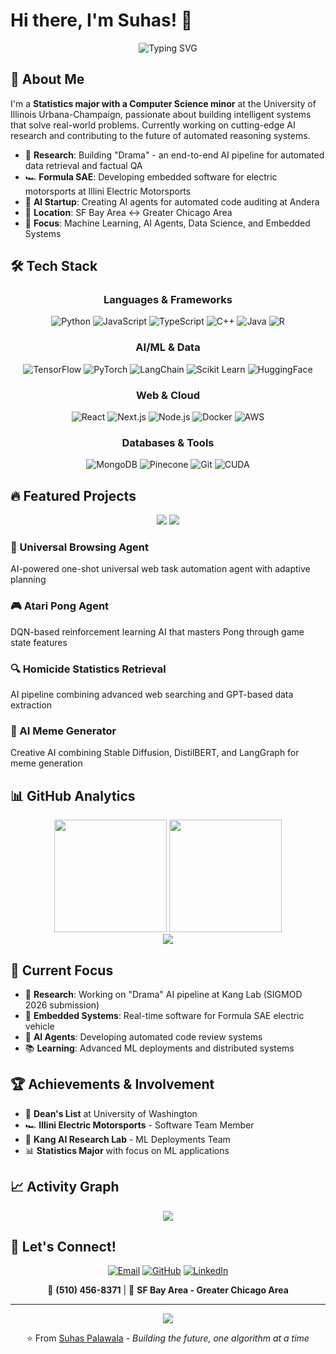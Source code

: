 # Hi there, I'm Suhas! 👋

<div align="center">
  
  ![Typing SVG](https://readme-typing-svg.herokuapp.com?font=Fira+Code&weight=500&size=28&pause=1000&color=6366F1&center=true&vCenter=true&width=600&lines=AI%2FML+Engineer+%26+Researcher;Building+Intelligent+Systems;Statistics+%40+UIUC+%7C+CS+Minor)
  
</div>

## 🚀 About Me

I'm a **Statistics major with a Computer Science minor** at the University of Illinois Urbana-Champaign, passionate about building intelligent systems that solve real-world problems. Currently working on cutting-edge AI research and contributing to the future of automated reasoning systems.

- 🔬 **Research**: Building "Drama" - an end-to-end AI pipeline for automated data retrieval and factual QA
- 🏎️ **Formula SAE**: Developing embedded software for electric motorsports at Illini Electric Motorsports
- 🤖 **AI Startup**: Creating AI agents for automated code auditing at Andera
- 📍 **Location**: SF Bay Area ↔️ Greater Chicago Area
- 🎯 **Focus**: Machine Learning, AI Agents, Data Science, and Embedded Systems

## 🛠️ Tech Stack

<div align="center">

### Languages & Frameworks
![Python](https://img.shields.io/badge/Python-3776AB?style=for-the-badge&logo=python&logoColor=white)
![JavaScript](https://img.shields.io/badge/JavaScript-F7DF1E?style=for-the-badge&logo=javascript&logoColor=black)
![TypeScript](https://img.shields.io/badge/TypeScript-007ACC?style=for-the-badge&logo=typescript&logoColor=white)
![C++](https://img.shields.io/badge/C++-00599C?style=for-the-badge&logo=cplusplus&logoColor=white)
![Java](https://img.shields.io/badge/Java-ED8B00?style=for-the-badge&logo=openjdk&logoColor=white)
![R](https://img.shields.io/badge/R-276DC3?style=for-the-badge&logo=r&logoColor=white)

### AI/ML & Data
![TensorFlow](https://img.shields.io/badge/TensorFlow-FF6F00?style=for-the-badge&logo=tensorflow&logoColor=white)
![PyTorch](https://img.shields.io/badge/PyTorch-EE4C2C?style=for-the-badge&logo=pytorch&logoColor=white)
![LangChain](https://img.shields.io/badge/LangChain-1C3C3C?style=for-the-badge&logo=langchain&logoColor=white)
![Scikit Learn](https://img.shields.io/badge/scikit_learn-F7931E?style=for-the-badge&logo=scikit-learn&logoColor=white)
![HuggingFace](https://img.shields.io/badge/🤗_Hugging_Face-FFD21E?style=for-the-badge&logoColor=black)

### Web & Cloud
![React](https://img.shields.io/badge/React-20232A?style=for-the-badge&logo=react&logoColor=61DAFB)
![Next.js](https://img.shields.io/badge/Next.js-000000?style=for-the-badge&logo=nextdotjs&logoColor=white)
![Node.js](https://img.shields.io/badge/Node.js-43853D?style=for-the-badge&logo=node-dot-js&logoColor=white)
![Docker](https://img.shields.io/badge/Docker-2496ED?style=for-the-badge&logo=docker&logoColor=white)
![AWS](https://img.shields.io/badge/AWS-232F3E?style=for-the-badge&logo=amazon-aws&logoColor=white)

### Databases & Tools
![MongoDB](https://img.shields.io/badge/MongoDB-4EA94B?style=for-the-badge&logo=mongodb&logoColor=white)
![Pinecone](https://img.shields.io/badge/Pinecone-000000?style=for-the-badge&logo=pinecone&logoColor=white)
![Git](https://img.shields.io/badge/Git-F05032?style=for-the-badge&logo=git&logoColor=white)
![CUDA](https://img.shields.io/badge/CUDA-76B900?style=for-the-badge&logo=nvidia&logoColor=white)

</div>

## 🔥 Featured Projects

<div align="center">
  <a href="#"><img src="https://github-readme-stats.vercel.app/api/pin/?username=yourusername&repo=universal-browsing-agent&theme=tokyonight&hide_border=true" /></a>
  <a href="#"><img src="https://github-readme-stats.vercel.app/api/pin/?username=yourusername&repo=atari-pong-agent&theme=tokyonight&hide_border=true" /></a>
</div>

### 🤖 Universal Browsing Agent
AI-powered one-shot universal web task automation agent with adaptive planning

### 🎮 Atari Pong Agent  
DQN-based reinforcement learning AI that masters Pong through game state features

### 🔍 Homicide Statistics Retrieval
AI pipeline combining advanced web searching and GPT-based data extraction

### 🎨 AI Meme Generator
Creative AI combining Stable Diffusion, DistilBERT, and LangGraph for meme generation

## 📊 GitHub Analytics

<div align="center">
  <img height="180em" src="https://github-readme-stats.vercel.app/api?username=yourusername&show_icons=true&theme=tokyonight&hide_border=true&count_private=true"/>
  <img height="180em" src="https://github-readme-stats.vercel.app/api/top-langs/?username=yourusername&layout=compact&theme=tokyonight&hide_border=true"/>
</div>

<div align="center">
  <img src="https://github-readme-streak-stats.herokuapp.com/?user=yourusername&theme=tokyonight&hide_border=true" />
</div>

## 🎯 Current Focus

- 🔬 **Research**: Working on "Drama" AI pipeline at Kang Lab (SIGMOD 2026 submission)
- 🚗 **Embedded Systems**: Real-time software for Formula SAE electric vehicle
- 🤖 **AI Agents**: Developing automated code review systems
- 📚 **Learning**: Advanced ML deployments and distributed systems

## 🏆 Achievements & Involvement

- 🌟 **Dean's List** at University of Washington
- 🏎️ **Illini Electric Motorsports** - Software Team Member
- 🔬 **Kang AI Research Lab** - ML Deployments Team
- 📊 **Statistics Major** with focus on ML applications

## 📈 Activity Graph

<div align="center">
  <img src="https://github-readme-activity-graph.vercel.app/graph?username=yourusername&theme=tokyo-night&hide_border=true&area=true" />
</div>

## 🤝 Let's Connect!

<div align="center">
  
  [![Email](https://img.shields.io/badge/Email-D14836?style=for-the-badge&logo=gmail&logoColor=white)](mailto:suhasp3@illinois.edu)
  [![GitHub](https://img.shields.io/badge/GitHub-100000?style=for-the-badge&logo=github&logoColor=white)](https://github.com/yourusername)
  [![LinkedIn](https://img.shields.io/badge/LinkedIn-0077B5?style=for-the-badge&logo=linkedin&logoColor=white)](https://linkedin.com/in/yourlinkedin)
  
  📱 **(510) 456-8371** | 📍 **SF Bay Area - Greater Chicago Area**
  
</div>

---

<div align="center">
  <img src="https://komarev.com/ghpvc/?username=yourusername&style=for-the-badge&color=6366f1" />
  
  ⭐️ From [Suhas Palawala](https://github.com/yourusername) - *Building the future, one algorithm at a time*
</div>

<!--
**suhaspal/suhaspal** is a ✨ _special_ ✨ repository because its `README.md` (this file) appears on your GitHub profile.

Here are some ideas to get you started:

- 🔭 I’m currently working on ...
- 🌱 I’m currently learning ...
- 👯 I’m looking to collaborate on ...
- 🤔 I’m looking for help with ...
- 💬 Ask me about ...
- 📫 How to reach me: ...
- 😄 Pronouns: ...
- ⚡ Fun fact: ...
-->
